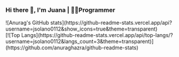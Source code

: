 ### Hi there 👋, I'm Juana | 👩‍💻Programmer
<div>
![Anurag's GitHub stats](https://github-readme-stats.vercel.app/api?username=jsolano0112&show_icons=true&theme=transparent)
</br>
[![Top Langs](https://github-readme-stats.vercel.app/api/top-langs/?username=jsolano0112&langs_count=3&theme=transparent)](https://github.com/anuraghazra/github-readme-stats)
</div>
